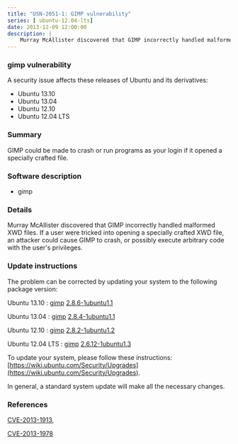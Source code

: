 ```yaml
---
title: "USN-2051-1: GIMP vulnerability"
series: [ ubuntu-12.04-lts]
date: 2013-12-09 12:00:00
description: |
    Murray McAllister discovered that GIMP incorrectly handled malformed XWD files. If a user were tricked into opening a specially crafted XWD file, an attacker could cause GIMP to crash, or possibly execute arbitrary code with the user&#39;s privileges. 
--- 
```

 
### gimp vulnerability

A security issue affects these releases of Ubuntu and its derivatives:

* Ubuntu 13.10
* Ubuntu 13.04
* Ubuntu 12.10
* Ubuntu 12.04 LTS

### Summary

GIMP could be made to crash or run programs as your login if it opened a specially crafted file.

### Software description

* gimp 

### Details

Murray McAllister discovered that GIMP incorrectly handled malformed XWD files. If a user were tricked into opening a specially crafted XWD file, an attacker could cause GIMP to crash, or possibly execute arbitrary code with the user&#39;s privileges. 

### Update instructions

The problem can be corrected by updating your system to the following package version:

Ubuntu 13.10
 : [gimp](https://launchpad.net/ubuntu/+source/gimp) <span> [2.8.6-1ubuntu1.1](https://launchpad.net/ubuntu/+source/gimp/2.8.6-1ubuntu1.1) </span> 

Ubuntu 13.04
 : [gimp](https://launchpad.net/ubuntu/+source/gimp) <span> [2.8.4-1ubuntu1.1](https://launchpad.net/ubuntu/+source/gimp/2.8.4-1ubuntu1.1) </span> 

Ubuntu 12.10
 : [gimp](https://launchpad.net/ubuntu/+source/gimp) <span> [2.8.2-1ubuntu1.2](https://launchpad.net/ubuntu/+source/gimp/2.8.2-1ubuntu1.2) </span> 

Ubuntu 12.04 LTS
 : [gimp](https://launchpad.net/ubuntu/+source/gimp) <span> [2.6.12-1ubuntu1.3](https://launchpad.net/ubuntu/+source/gimp/2.6.12-1ubuntu1.3) </span> 

To update your system, please follow these instructions: [https://wiki.ubuntu.com/Security/Upgrades](https://wiki.ubuntu.com/Security/Upgrades).

In general, a standard system update will make all the necessary changes. 

### References

 [CVE-2013-1913](http://people.ubuntu.com/~ubuntu-security/cve/CVE-2013-1913), 

 [CVE-2013-1978](http://people.ubuntu.com/~ubuntu-security/cve/CVE-2013-1978)
 
